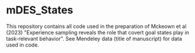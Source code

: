 # mDES_States

This repository contains all code used in the preparation of Mckeown et al (2023) "Experience sampling reveals the role that covert goal states play in task-relevant behavior".
See Mendeley data (title of manuscript) for data used in code.
